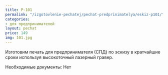 ```yaml
---
title: P-101
permalink: "/izgotovlenie-pechatej/pechat-predprinimatelya/eskiz-p101/"
categories:
- для предпринимателей
layout: pechat
price: 149
img: 101.jpg
---
```


Изготовим печать для предпринимателя (СПД) по эскизу в кратчайшие сроки используя высокоточный лазерный гравер.

Необходимые документы: Нет
